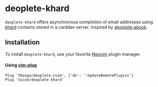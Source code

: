 # deoplete-khard

`deoplete-khard` offers asynchronous completion of email addresses using [khard](https://github.com/scheibler/khard) contacts stored in a carddav server.
Inspired by [deoplete-abook](https://github.com/fszymanski/deoplete-abook).

## Installation

To install `deoplete-khard`, use your favorite [Neovim](https://neovim.io/) plugin manager.

#### Using [vim-plug](https://github.com/junegunn/vim-plug)

```vim
Plug 'Shougo/deoplete.nvim', {'do': ':UpdateRemotePlugins'}
Plug 'nicoe/deoplete-khard'
```

